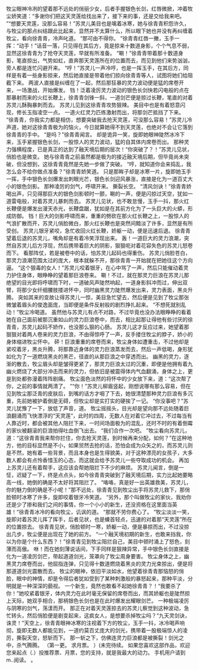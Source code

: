 牧尘眼神冷冽的望着那不远处的俏丽少女，后者手握银色长剑，红唇微掀，冲着牧尘娇笑道：“多谢你们把这天灵莲给找出来了，接下来的事，还是交给我来吧。
”“想要天灵莲，没那么容易！”苏灵儿美目也是噙着冰寒，她与徐青青积怨许久，与牧尘的那点纠结跟此比起来，显然并不太算什么，所以眼下她也并没有再纠缠着牧尘，看向徐青青，冷声叱道。
“那可由不得你。
”徐青青红唇一撇，玉手一挥：“动手！”话音一落，只见得在其后方，竟是掠来十数道身影，个个气息不弱，显然这徐青青为了抢夺天灵莲，早就有所准备。
“唰！”徐青青带着那十数道身影，笔直掠出，气势如虹，直奔那天灵莲所在的位置而去，而见到他们来势汹汹，旁人都是连忙闪避开来。
“哼！”苏灵儿一声冷哼，也是一挥玉手，在其后方，同样是有着一些身影掠来，然后她直接是带着他们掠向徐青青等人，试图将她们给阻截下来。
两波人直接是纠缠在了一起，然后那狂暴的灵力波动便是猛的席卷开来，一场激战，开始爆发。
铛！泛着凌厉灵力波动的银色长剑快若闪电般的点在那暴射而来的火红长鞭上，徐青青剑锋一斜，一道剑芒便是掠过长鞭，笔直的对着苏灵儿酥胸暴刺而去。
苏灵儿见到这徐青青攻势狠辣。
美目中也是有着怒意闪现，修长玉指凌空一点。
一道火红灵力匹练激射而出，将那剑芒抵挡了下来。
“徐青青，你我实力都是相仿，想要突破我去抢天灵莲，可没那么容易！”苏灵儿冷声道，她对这徐青青极为的恼火，今日就算她得不到天灵莲，也绝对不会让它落到徐青青的手中。
“是吗？”徐青青闻言。
却是诡异一笑，旋即她眼神陡然冰冷下来，玉手紧握银色长剑，一股惊人的灵力波动，猛的自其体内席卷而出。
那种灵力强横程度，已是真正的达到了融天境后期的层次！“你突破了？！”苏灵儿见状，俏脸也是微变。
她与徐青青之前虽然都是极为的接近融天境后期，但毕竟尚未突破，但没想到，这徐青青竟然是先她一步做了突破。
“哼，就知道你会来捣乱，我怎么会不给你做点准备？”徐青青娇笑道。
只是那眸子却是冰寒一片，旋即她玉手一挥，手中银色长剑爆发出刺眼光芒，银色长剑迎风暴涨，直接是化为一道百丈大小的银色剑影。
那种凌厉的剑气，呼啸开来。
撕裂长空。
“清风剑诀！”徐青青娇喝出声，只见得那巨大的银色剑影顿时一颤，唰的一声，便是闪掠过天空，犹如一道雷电般，对着苏灵儿暴刺而去。
苏灵儿见状，也不敢怠慢，玉手一抖，那火红长鞭便是爆发出漫天赤光，长鞭盘踞，犹如是在其前方化为了一头巨大的火蟒，形成防御。
铛！巨大的剑影呼啸而来，重重的劈砍在那火红长鞭之上，一股惊人的气浪扩散而开，苏灵儿俏脸微白，那火红长鞭也是突然间黯淡了许多，显然是有所受创。
苏灵儿银牙紧咬，急忙收回火红长鞭，娇躯一动，便是迅速后退。
徐青青望着后退的苏灵儿，嘴角却是有着冷笑浮现出来。
轰！一道巨大的灵力浪潮，突然自苏灵儿后方浮现，然后携带着巨大的阴影，狠狠呃对着花容失色的苏灵儿怒卷而下。
看那阵仗，若是被卷中的话，怕苏灵儿起码也得重伤。
苏灵儿俏脸苍白，那灵力浪潮范围太过的庞大，根本就躲不开，那徐青青一开始就在把她往这个方向逼。
“这个狠毒的女人！”苏灵儿咬着银牙，在心中骂了一声，然后只能催动着灵力护住身体，眼睁睁的望着那巨浪卷来。
唰！不过，就在那灵力巨浪在苏灵儿那绝望的目光即将呼啸而下时，一道破风声陡然响起，一道身影斜冲而过，伸出双臂，将那少女纤细腰肢搂进怀中，同时幽黑灵力陡然爆发出来，灵力表面，黑炎升腾。
突如其来的变故让得苏灵儿一惊，美目急忙望去，然后便是见到了牧尘那张微皱着眉头的俊逸面庞，当即便是条件反射般的剧烈挣扎起来。
“不想死就别乱动！”牧尘冷喝道。
虽然他与苏灵儿有点不对路，不过毕竟也没办法眼睁睁的看着她在自己面前被那沉重如山的灵力巨浪卷中，而去，相比起那让得他有些讨厌的徐青青，苏灵儿起码不娇作，也没那么狠的心肠。
苏灵儿这才反应过来，她望着那狠狠对着两人卷来的灵力巨浪，不由得惊呼了一声，反手搂住牧尘的脖子，娇小的身体缩进牧尘怀中。
砰！巨浪重重的席卷而来，牧尘身体如遭重击，不过他却是紧咬着牙，黑炎升腾，将那靠近身体的灵力巨浪蒸发而去，然后一声低喝，身形犹如化为了一道燃烧黑炎的黑芒，径直的从那巨浪之中穿透而出。
幽黑的灵力，逐渐的散去，牧尘眉头却是皱得更紧了，那灵力巨浪太过的沉重，即便是他拥有着九幽火燃烧了大部分冲击而来的灵力，但依旧是被震得体内气血翻涌，身体之上，更是到处都弥漫着阵阵剧痛。
牧尘面色淡然的将怀中的少女放下来，道：“这次帮了你，之前的事情就两清了。
”“你！”苏灵儿柳眉竖起，刚想说哪有那么容易，但在见到牧尘那泛青的皮肤后，到嘴的话方才咽了下去，她很清楚那种灵力巨浪有多沉重，先前她被护着倒是无碍，但牧尘却是实打实的硬挨了一记。
“你没事吧？”苏灵儿犹豫了一下，放低了声音，道。
牧尘摇摇头，目光却是望向那不远处随着巨浪翻涌而飞快漂浮的“天灵莲”，此时的四周，无数人在对着它冲过去，不过每当有人靠近时，都会被其他人阻拦下来，一时间场面极为的混乱，还时不时的有着倒霉的家伙被翻滚的巨浪拍得吐血倒飞出去。
“我们合作一次吧。
”牧尘看向苏灵儿，道：“这徐青青我来帮你拦住，你去抢天灵莲，到时候再来分配，如何？”在这种地方，他的目标显然是不小，如果贸然去抢的话，恐怕会成为众矢之的，而苏灵儿则是不然，她有着一些背景，而且本身也是生得貌美，对于这种漂亮的女孩子，大多数人都会有点怜香惜玉的心态，而这就会给予苏灵儿一些夺取成功的机会。
再加上苏灵儿还有着帮手，这应该会帮她阻拦下不少的麻烦。
苏灵儿闻言，倒是一怔，迟疑了一下，终是点点头，如今徐青青突破到了融天境后期，实力比起她要略高一线，她倒的确是不太好将其阻拦了。
“咯咯，真是好一出英雄救美，苏灵儿，你的魅力倒的确是不小呢！”那不远处，徐青青见到牧尘出手将苏灵儿救下，那俏脸顿时冰寒了许多，旋即咬着银牙冷笑道。
“另外，那个叫做牧尘的家伙，我劝你还是少了掺和我们之间的事情，你一个小小的新生，还没资格在这里面当英雄！”徐青青冰冷的看向牧尘，讥讽的道。
“那就不劳你费心了。
”牧尘淡淡一笑，旋即对着苏灵儿挥了挥手，后者见状，也是螓首轻点，迅速的对着那“天灵莲”所在的位置掠去。
徐青青见状，俏脸顿时一寒，娇躯一动，便是暴掠而出，不过没掠出几步，牧尘便是出现在了她的前方。
“一个融天境初期的新生，也敢来挡我，你以为你是个什么东西？！”徐青青见到牧尘阻拦自己，美目中顿时涌上了怒色，刻薄而高傲。
咻！而在她刻薄说话间，下手同样是狠辣异常，手中银色长剑直接是化为一道凌厉剑芒，带起道道剑光，笼罩向了牧尘周身要害。
牧尘身体之上，幽黑灵力席卷而出，他屈指连弹，只见得十数道燃烧着黑炎的灵力光束掠出，便是将那道道剑光震散而去。
牧尘的眼神，依旧平淡如水，他望着徐青青那恼怒的俏脸，眼中的神情，却是令得后者犹如受到了某种刺激般的暴怒起来，那种平淡，分明就是一种深深的藐视。
一个新生，竟然也敢看不起她徐青青？！“我要杀了你！”她咬紧着银牙，体内灵力在此时毫无保留的席卷而出，而其娇躯也是陡然掠上天际，她双手相合，那柄银色长剑也是在此时爆发出耀眼剑芒。
一种极端凌厉与阴寒的剑气，荡漾而开。
那正在对着天灵莲掠去的苏灵儿察觉到这种波动，急忙转头，然后俏脸便是剧变起来，这疯女人，是想要杀掉牧尘吗？“九天灵剑诀，诛灵！”天空上，徐青青眼神冰寒的注视着下方的牧尘，玉手一抖，冰冷喝声响彻，旋即无数人都能见到，一道约莫百丈庞大的剑光，携带着一股极端惊人的凌厉，撕裂天空，怒斩而下。
那一斩之下，仿佛连灵力巨浪都是被撕裂！剑光之中，杀气腾腾。
（第一更。
求月票。
）(未完待续。
如果您喜欢这部作品，欢迎您来起点（.）投推荐票、月票，您的支持，就是我最大的动力。
手机用户请到m..阅读。
。
